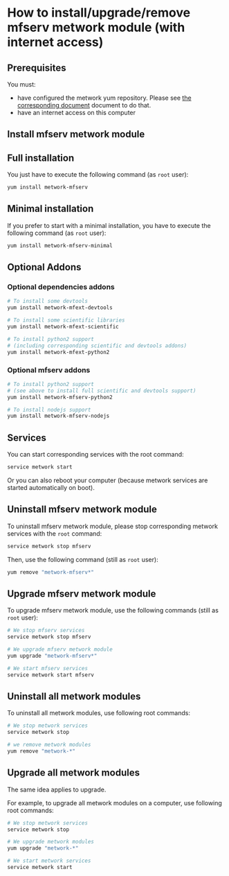 # How to install/upgrade/remove mfserv metwork module (with internet access)

[//]: # (automatically generated from https://github.com/metwork-framework/resources/blob/master/cookiecutter/_%7B%7Bcookiecutter.repo%7D%7D/.metwork-framework/install_a_metwork_package.md)

## Prerequisites

You must:

- have configured the metwork yum repository. Please see [the corresponding document](configure_metwork_repo.md) document to do that.
- have an internet access on this computer

## Install mfserv metwork module

## Full installation

You just have to execute the following command (as `root` user):

```bash
yum install metwork-mfserv
```

## Minimal installation

If you prefer to start with a minimal installation, you have to execute the following command
(as `root` user):

```bash
yum install metwork-mfserv-minimal
```

## Optional Addons

### Optional dependencies addons

```bash
# To install some devtools
yum install metwork-mfext-devtools

# To install some scientific libraries
yum install metwork-mfext-scientific

# To install python2 support
# (including corresponding scientific and devtools addons)
yum install metwork-mfext-python2
```



### Optional mfserv addons

```bash
# To install python2 support
# (see above to install full scientific and devtools support)
yum install metwork-mfserv-python2

# To install nodejs support
yum install metwork-mfserv-nodejs
```




## Services

You can start corresponding services with the root command:

```bash
service metwork start
```

Or you can also reboot your computer (because metwork services are started automatically on boot).



## Uninstall mfserv metwork module


To uninstall mfserv metwork module, please stop corresponding metwork services with the `root` command:

```bash
service metwork stop mfserv
```

Then, use the following command (still as `root` user):


```bash
yum remove "metwork-mfserv*"
```

## Upgrade mfserv metwork module

To upgrade mfserv metwork module, use the following commands (still as `root` user):


```bash
# We stop mfserv services
service metwork stop mfserv
```


```bash
# We upgrade mfserv metwork module
yum upgrade "metwork-mfserv*"
```


```bash
# We start mfserv services
service metwork start mfserv
```


## Uninstall all metwork modules

To uninstall all metwork modules, use following root commands:

```bash
# We stop metwork services
service metwork stop

# we remove metwork modules
yum remove "metwork-*"
```

## Upgrade all metwork modules

The same idea applies to upgrade.

For example, to upgrade all metwork modules on a computer, use following root commands:

```bash
# We stop metwork services
service metwork stop

# We upgrade metwork modules
yum upgrade "metwork-*"

# We start metwork services
service metwork start
```
